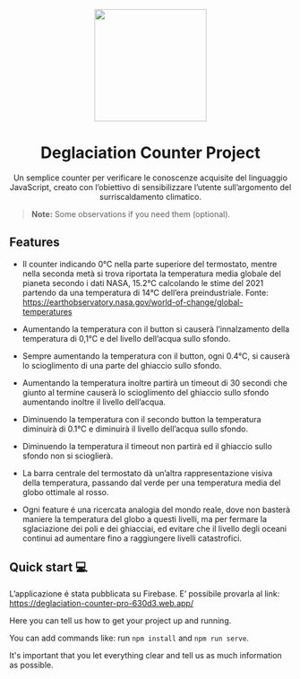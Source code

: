 <div align="center">
  <img src="./img/ff_logo2013.png" width="200px">
  <h1>Deglaciation Counter Project</h1>
</div>

<p align="center">
  Un semplice counter per verificare le conoscenze acquisite del linguaggio JavaScript, creato con l’obiettivo di sensibilizzare l’utente sull’argomento del surriscaldamento climatico.
</p>


> **Note:** Some observations if you need them (optional).

## Features

* Il counter indicando 0°C nella parte superiore del termostato, mentre nella seconda metà si trova riportata la temperatura media globale del pianeta secondo i dati NASA, 15.2°C calcolando le stime del 2021 partendo da una temperatura di 14°C dell’era preindustriale.
Fonte: https://earthobservatory.nasa.gov/world-of-change/global-temperatures 

* Aumentando la temperatura con il button si causerà l’innalzamento della temperatura di 0,1°C e del livello dell’acqua sullo sfondo.

* Sempre aumentando la temperatura con il button, ogni 0.4°C, si causerà lo scioglimento di una parte del ghiaccio sullo sfondo.

* Aumentando la temperatura inoltre partirà un timeout di 30 secondi che giunto al termine causerà lo scioglimento del ghiaccio sullo sfondo aumentando inoltre il livello dell’acqua. 

* Diminuendo la temperatura con il secondo button la temperatura diminuirà di 0.1°C e diminuirà il livello dell’acqua sullo sfondo.

* Diminuendo la temperatura il timeout non partirà ed il ghiaccio sullo sfondo non si scioglierà.

* La barra centrale del termostato dà un’altra rappresentazione visiva della temperatura, passando dal verde per una temperatura media del globo ottimale al rosso.

* Ogni feature é una ricercata analogia del mondo reale, dove non basterà maniere la temperatura del globo a questi livelli, ma per fermare la sglaciazione dei poli e dei ghiacciai, ed evitare che il livello degli oceani continui ad aumentare fino a raggiungere livelli catastrofici.

## Quick start :computer:

L’applicazione é stata pubblicata su Firebase. E’ possibile provarla al link:
https://deglaciation-counter-pro-630d3.web.app/

Here you can tell us how to get your project up and running.

You can add commands like: run `npm install` and `npm run serve`.

It's important that you let everything clear and tell us as much information as possible.